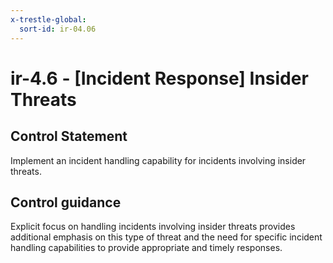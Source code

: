 ```yaml
---
x-trestle-global:
  sort-id: ir-04.06
---
```


# ir-4.6 - \[Incident Response\] Insider Threats

## Control Statement

Implement an incident handling capability for incidents involving insider threats.

## Control guidance

Explicit focus on handling incidents involving insider threats provides additional emphasis on this type of threat and the need for specific incident handling capabilities to provide appropriate and timely responses.
